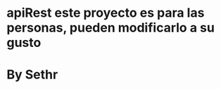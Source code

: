 # apiRest este proyecto es para las personas, pueden modificarlo a su gusto 
#
#
#
#
#
#
#
# By Sethr

